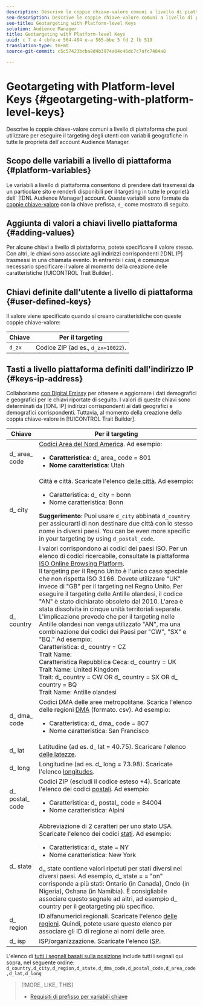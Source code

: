 ```yaml
---
description: Descrive le coppie chiave-valore comuni a livello di piattaforma che puoi utilizzare per eseguire il targeting degli utenti con variabili geografiche in tutte le proprietà dell'account Audience Manager.
seo-description: Descrive le coppie chiave-valore comuni a livello di piattaforma che puoi utilizzare per eseguire il targeting degli utenti con variabili geografiche in tutte le proprietà dell'account Audience Manager.
seo-title: Geotargeting with Platform-level Keys
solution: Audience Manager
title: Geotargeting with Platform-level Keys
uuid: c 7 e 4 cbfe-e 564-404 e-a 565-bbe 5 fd 2 fb 519
translation-type: tm+mt
source-git-commit: c5c57423bcba8d4b3974a04c46dc7c7afc7484a0

---
```



# Geotargeting with Platform-level Keys {#geotargeting-with-platform-level-keys}

Descrive le coppie chiave-valore comuni a livello di piattaforma che puoi utilizzare per eseguire il targeting degli utenti con variabili geografiche in tutte le proprietà dell&#39;account Audience Manager.

<!-- c_tb_platform_vars.xml -->

## Scopo delle variabili a livello di piattaforma {#platform-variables}

Le variabili a livello di piattaforma consentono di prendere dati trasmessi da un particolare sito e renderli disponibili per il targeting in tutte le proprietà dell&#39; [!DNL Audience Manager] account. Queste variabili sono formate da [coppie chiave-valore](../../reference/key-value-pairs-explained.md) con la chiave prefissa, `d_` come mostrato di seguito.

## Aggiunta di valori a chiavi livello piattaforma {#adding-values}

Per alcune chiavi a livello di piattaforma, potete specificare il valore stesso. Con altri, le chiavi sono associate agli indirizzi corrispondenti [!DNL IP] trasmessi in una chiamata evento. In entrambi i casi, è comunque necessario specificare il valore al momento della creazione delle caratteristiche [!UICONTROL Trait Builder].

## Chiavi definite dall&#39;utente a livello di piattaforma {#user-defined-keys}

Il valore viene specificato quando si creano caratteristiche con queste coppie chiave-valore:

| Chiave | Per il targeting |
|---|---|
| `d_zx` | Codice ZIP (ad es., `d_zx=10022`). |

## Tasti a livello piattaforma definiti dall&#39;indirizzo IP {#keys-ip-address}

Collaboriamo [con Digital Emissy](https://www.digitalenvoy.com/) per ottenere e aggiornare i dati demografici e geografici per le chiavi riportate di seguito. I valori di queste chiavi sono determinati da [!DNL IP] indirizzi corrispondenti ai dati geografici e demografici corrispondenti. Tuttavia, al momento della creazione della coppia chiave-valore in [!UICONTROL Trait Builder].

| Chiave | Per il targeting |
|--- |--- |
| d_ area_ code | [Codici Area del Nord America](https://en.wikipedia.org/wiki/List_of_North_American_Numbering_Plan_area_codes). Ad esempio: <ul><li>**Caratteristica**: d_ area_ code = 801</li><li>**Nome caratteristica**: Utah</li></ul> |
| d_ city | Città e città. Scaricate l&#39;elenco [delle città](assets/d_city.txt). Ad esempio: <ul><li>Caratteristica: d_ city = bonn</li><li>Nome caratteristica: Bonn</li></ul> **Suggerimento**: Puoi usare `d_city` abbinata `d_country` per assicurarti di non destinare due città con lo stesso nome in diversi paesi. You can be even more specific in your targeting by using `d_postal_code`. |
| d_ country | I valori corrispondono ai codici dei paesi ISO. Per un elenco di codici ricercabile, consultate la piattaforma [ISO Online Browsing Platform](https://www.iso.org/obp/ui/#home). <br>Il targeting per il Regno Unito è l&#39;unico caso speciale che non rispetta ISO 3166. Dovete utilizzare &quot;UK&quot; invece di &quot;GB&quot; per il targeting nel Regno Unito. Per eseguire il targeting delle Antille olandesi, il codice &quot;AN&quot; è stato dichiarato obsoleto dal 2010. L&#39;area è stata dissolvita in cinque unità territoriali separate. L&#39;implicazione prevede che per il targeting nelle Antille olandesi non venga utilizzato &quot;AN&quot;, ma una combinazione dei codici dei Paesi per &quot;CW&quot;, &quot;SX&quot; e &quot;BQ.&quot; Ad esempio: <br>Caratteristica: d_ country = CZ  <br>Trait Name: <br>Caratteristica Repubblica Ceca: d_ country = UK  <br>Trait Name: United Kingdom  <br>Trait: d_ country = CW OR d_ country = SX OR d_ country = BQ  <br>Trait Name: Antille olandesi |
| d_ dma_ code | Codici DMA delle aree metropolitane. Scarica l&#39;elenco delle regioni [DMA](assets/DMAregions.csv) (formato. csv). Ad esempio: <ul><li>Caratteristica: d_ dma_ code = 807</li><li>Nome caratteristica: San Francisco</li></ul> |
| d_ lat | Latitudine (ad es. d_ lat = 40.75). Scaricare l&#39;elenco [delle latezze](assets/d_lat.txt). |
| d_ long | Longitudine (ad es. d_ long = 73.98). Scaricate l&#39;elenco [longitudes](assets/d_long.txt). |
| d_ postal_ code | Codici ZIP (escludi il codice esteso +4). Scaricate l&#39;elenco dei codici [postali](assets/d_postal_code.txt). Ad esempio: <ul><li>Caratteristica: d_ postal_ code = 84004 </li><li>Nome caratteristica: Alpini</li></ul> |
| d_ state | Abbreviazione di 2 caratteri per uno stato USA. Scaricate l&#39;elenco dei codici [stati](assets/d_state.txt). Ad esempio: <ul><li>Caratteristica: d_ state = NY </li><li>Nome caratteristica: New York</li></ul>d_ state contiene valori ripetuti per stati diversi nei diversi paesi. Ad esempio, d_ state = = &quot;on&quot; corrisponde a più stati: Ontario (in Canada), Ondo (in Nigeria), Oshana (in Namibia). È consigliabile associare questo segnale ad altri, ad esempio d_ country per il geotargeting più specifico. |
| d_ region | ID alfanumerici regionali. Scaricate l&#39;elenco [delle regioni](assets/Country_RegionCodes_City.csv). Quindi, potete usare questo elenco per associare gli ID di regione ai nomi delle aree. |
| d_ isp | ISP/organizzazione. Scaricate l&#39;elenco [ISP](assets/d_isp.txt). |

L&#39;elenco di [tutti i segnali basati sulla posizione](assets/all.csv) include tutti i segnali qui sopra, nel seguente ordine: `d_country,d_city,d_region,d_state,d_dma_code,d_postal_code,d_area_code,d_lat,d_long`

>[!MORE_ LIKE_ THIS]
>
>* [Requisiti di prefisso per variabili chiave](../../features/traits/trait-variable-prefixes.md)

